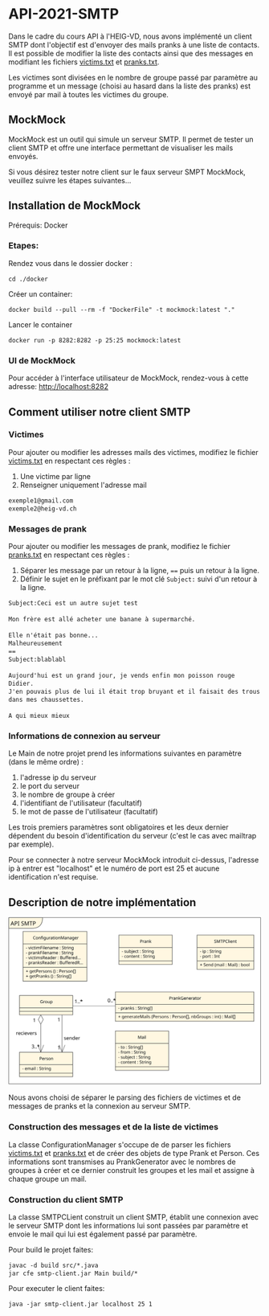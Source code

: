 # API-2021-SMTP

Dans le cadre du cours API à l'HEIG-VD, nous avons implémenté un client SMTP dont l'objectif est d'envoyer des mails pranks à une liste de contacts.
Il est possible de modifier la liste des contacts ainsi que des messages en modifiant les fichiers [victims.txt](victims.txt) et [pranks.txt](pranks.txt).

Les victimes sont divisées en le nombre de groupe passé par paramètre au programme et un message (choisi au hasard dans la liste des pranks) est envoyé par mail à toutes les victimes du groupe.

## MockMock

MockMock est un outil qui simule un serveur SMTP. Il permet de tester un client SMTP et offre une interface permettant de visualiser les mails envoyés.

Si vous désirez tester notre client sur le faux serveur SMPT MockMock, veuillez suivre les étapes suivantes...

## Installation de MockMock
Prérequis: Docker
### Etapes:

Rendez vous dans le dossier docker :
```
cd ./docker
```

Créer un container:
```
docker build --pull --rm -f "DockerFile" -t mockmock:latest "."
```

Lancer le container
```
docker run -p 8282:8282 -p 25:25 mockmock:latest
```
### UI de MockMock

Pour accéder à l'interface utilisateur de MockMock, rendez-vous à cette adresse: [http://localhost:8282](http://localhost:8282)

## Comment utiliser notre client SMTP

### Victimes
Pour ajouter ou modifier les adresses mails des victimes, modifiez le fichier [victims.txt](victims.txt) en respectant ces règles :
1. Une victime par ligne
2. Renseigner uniquement l'adresse mail

```
exemple1@gmail.com
exemple2@heig-vd.ch
```

### Messages de prank
Pour ajouter ou modifier les messages de prank, modifiez le fichier [pranks.txt](pranks.txt) en respectant ces règles :
1. Séparer les message par un retour à la ligne, `==` puis un retour à la ligne.
2. Définir le sujet en le préfixant par le mot clé `Subject:` suivi d'un retour à la ligne.

```
Subject:Ceci est un autre sujet test

Mon frère est allé acheter une banane à supermarché.

Elle n'était pas bonne...
Malheureusement
==
Subject:blablabl

Aujourd'hui est un grand jour, je vends enfin mon poisson rouge Didier.
J'en pouvais plus de lui il était trop bruyant et il faisait des trous dans mes chaussettes.

A qui mieux mieux
```

### Informations de connexion au serveur
Le Main de notre projet prend les informations suivantes en paramètre (dans le même ordre) :
1. l'adresse ip du serveur
2. le port du serveur
3. le nombre de groupe à créer 
4. l'identifiant de l'utilisateur (facultatif)
5. le mot de passe de l'utilisateur (facultatif)

Les trois premiers paramètres sont obligatoires et les deux dernier dépendent du besoin d'identification du serveur (c'est le cas avec mailtrap par exemple).

Pour se connecter à notre serveur MockMock introduit ci-dessus, l'adresse ip à entrer est "localhost" et le numéro de port est 25 et aucune identification n'est requise.


## Description de notre implémentation
![image info](./figures/uml.svg)

Nous avons choisi de séparer le parsing des fichiers de victimes et de messages de pranks et la connexion au serveur SMTP.

### Construction des messages et de la liste de victimes
La classe ConfigurationManager s'occupe de de parser les fichiers [victims.txt](victims.txt) et [pranks.txt](pranks.txt) et de créer des objets de type Prank et Person.
Ces informations sont transmises au PrankGenerator avec le nombres de groupes à créer et ce dernier construit les groupes et les mail et assigne à chaque groupe un mail.

### Construction du client SMTP
La classe SMTPCLient construit un client SMTP, établit une connexion avec le serveur SMTP dont les informations lui sont passées par paramètre et envoie le mail qui lui est également passé par paramètre.

Pour build le projet faites:

```
javac -d build src/*.java
jar cfe smtp-client.jar Main build/*
```

Pour executer le client faites:
```
java -jar smtp-client.jar localhost 25 1
```


